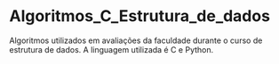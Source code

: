 # Algoritmos_C_Estrutura_de_dados
Algoritmos utilizados em avaliações da faculdade durante o curso de estrutura de dados. A linguagem utilizada é C e Python.
